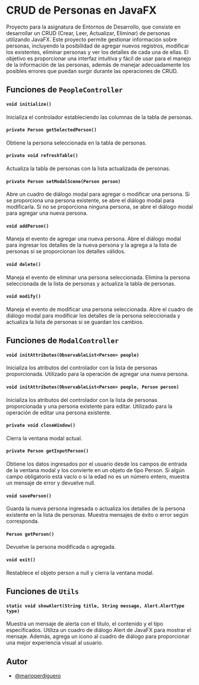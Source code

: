 # CRUD de Personas en JavaFX

Proyecto para la asignatura de Entornos de Desarrollo, que consiste en desarrollar un CRUD (Crear, Leer, Actualizar, Eliminar) de personas utilizando JavaFX. Este proyecto permite gestionar información sobre personas, incluyendo la posibilidad de agregar nuevos registros, modificar los existentes, eliminar personas y ver los detalles de cada una de ellas. El objetivo es proporcionar una interfaz intuitiva y fácil de usar para el manejo de la información de las personas, además de manejar adecuadamente los posibles errores que puedan surgir durante las operaciones de CRUD.




## Funciones de `PeopleController`

#### `void initialize()`

Inicializa el controlador estableciendo las columnas de la tabla de personas.

#### `private Person getSelectedPerson()`

Obtiene la persona seleccionada en la tabla de personas.

#### `private void refreshTable()`

Actualiza la tabla de personas con la lista actualizada de personas.

#### `private Person setModalScene(Person person)`

Abre un cuadro de diálogo modal para agregar o modificar una persona. Si se proporciona una persona existente, se abre el diálogo modal para modificarla. Si no se proporciona ninguna persona, se abre el diálogo modal para agregar una nueva persona.

#### `void addPerson()`

Maneja el evento de agregar una nueva persona. Abre el diálogo modal para ingresar los detalles de la nueva persona y la agrega a la lista de personas si se proporcionan los detalles válidos.

#### `void delete()`

Maneja el evento de eliminar una persona seleccionada. Elimina la persona seleccionada de la lista de personas y actualiza la tabla de personas.

#### `void modify()`

Maneja el evento de modificar una persona seleccionada. Abre el cuadro de diálogo modal para modificar los detalles de la persona seleccionada y actualiza la lista de personas si se guardan los cambios.




## Funciones de `ModalController`

#### `void initAttributes(ObservableList<Person> people)`

Inicializa los atributos del controlador con la lista de personas proporcionada. Utilizado para la operación de agregar una nueva persona.

#### `void initAttributes(ObservableList<Person> people, Person person)`

Inicializa los atributos del controlador con la lista de personas proporcionada y una persona existente para editar. Utilizado para la operación de editar una persona existente.

#### `private void closeWindow()`

Cierra la ventana modal actual.

#### `private Person getInputPerson()`

Obtiene los datos ingresados por el usuario desde los campos de entrada de la ventana modal y los convierte en un objeto de tipo Person. Si algún campo obligatorio está vacío o si la edad no es un número entero, muestra un mensaje de error y devuelve null.

#### `void savePerson()`

Guarda la nueva persona ingresada o actualiza los detalles de la persona existente en la lista de personas. Muestra mensajes de éxito o error según corresponda.

#### `Person getPerson()`

Devuelve la persona modificada o agregada.

#### `void exit()`

Restablece el objeto person a null y cierra la ventana modal.




## Funciones de `Utils`

#### `static void showAlert(String title, String message, Alert.AlertType type)`




Muestra un mensaje de alerta con el título, el contenido y el tipo especificados. Utiliza un cuadro de diálogo Alert de JavaFX para mostrar el mensaje. Además, agrega un icono al cuadro de diálogo para proporcionar una mejor experiencia visual al usuario.
## Autor

- [@marioperdiguero](https://github.com/MarioPB05)

